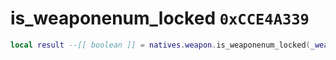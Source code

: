 # is_weaponenum_locked `0xCCE4A339`

```lua
local result --[[ boolean ]] = natives.weapon.is_weaponenum_locked(_weaponEnum --[[ integer ]])
```
